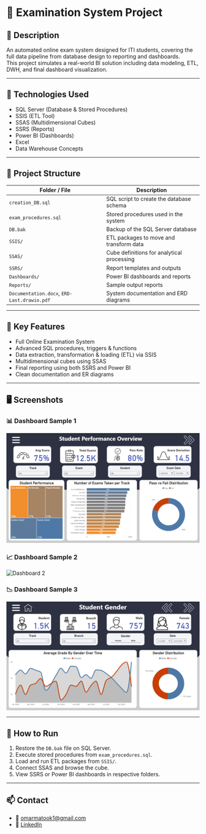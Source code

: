 # 📘 Examination System Project

## 📝 Description
An automated online exam system designed for ITI students, covering the full data pipeline from database design to reporting and dashboards.  
This project simulates a real-world BI solution including data modeling, ETL, DWH, and final dashboard visualization.

---

## 🧰 Technologies Used

- SQL Server (Database & Stored Procedures)
- SSIS (ETL Tool)
- SSAS (Multidimensional Cubes)
- SSRS (Reports)
- Power BI (Dashboards)
- Excel
- Data Warehouse Concepts

---

## 📁 Project Structure

| Folder / File | Description |
|---------------|-------------|
| `creation_DB.sql` | SQL script to create the database schema |
| `exam_procedures.sql` | Stored procedures used in the system |
| `DB.bak` | Backup of the SQL Server database |
| `SSIS/` | ETL packages to move and transform data |
| `SSAS/` | Cube definitions for analytical processing |
| `SSRS/` | Report templates and outputs |
| `Dashboards/` | Power BI dashboards and reports |
| `Reports/` | Sample output reports |
| `Documentation.docx`, `ERD-Last.drawio.pdf` | System documentation and ERD diagrams |

---

## 🧠 Key Features

- Full Online Examination System
- Advanced SQL procedures, triggers & functions
- Data extraction, transformation & loading (ETL) via SSIS
- Multidimensional cubes using SSAS
- Final reporting using both SSRS and Power BI
- Clean documentation and ER diagrams

---

## 🖥️ Screenshots

### 📊 Dashboard Sample 1
![Dashboard 1](Dashboards/1.png)

### 📈 Dashboard Sample 2
![Dashboard 2](Dashboards/2.jpg)

### 📉 Dashboard Sample 3
![Dashboard 3](Dashboards/3.png)



---

## 🚀 How to Run

1. Restore the `DB.bak` file on SQL Server.
2. Execute stored procedures from `exam_procedures.sql`.
3. Load and run ETL packages from `SSIS/`.
4. Connect SSAS and browse the cube.
5. View SSRS or Power BI dashboards in respective folders.

---

## 📫 Contact

- 📧 omarmatook1@gmail.com  
- 🔗 [LinkedIn](https://www.linkedin.com/in/omar-maatouk-659bb7229)
